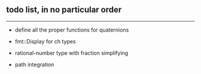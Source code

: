 ## **todo list,** in no particular order

---

- define all the proper functions for quaternions

- fmt::Display for ch types

- rational-number type with fraction simplifying

- path integration